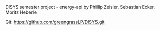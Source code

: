DISYS semester project - energy-api
by Phillip Zeisler, Sebastian Ecker, Moritz Heberle

Git: https://github.com/greengrassLP/DISYS.git
